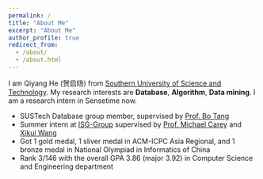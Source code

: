 ```yaml
---
permalink: /
title: "About Me"
excerpt: "About Me"
author_profile: true
redirect_from: 
  - /about/
  - /about.html
---
```


I am Qiyang He (贺启旸) from [Southern University of Science and Technology](https://www.sustech.edu.cn/en/). My research interests are **Database**, **Algorithm**, **Data mining**. I am a research intern in Sensetime now.  

<!--majoring in [Computer Science and Technology](http://cse.sustc.edu.cn/en/).
I have joined SUSTech DBgroup from Nov. 2018 under the supervision of [Prof. Bo Tang](https://acm.sustech.edu.cn/btang/). In 2019 Summer, I was a research intern at [ISG-Group](https://isg.ics.uci.edu/) supervised by [Prof. Michael Carey](https://www.ics.uci.edu/~mjcarey/) and [Xikui Wang](https://www.linkedin.com/in/xikuiw/).-->

* SUSTech Database group member, supervised by [Prof. Bo Tang](https://acm.sustech.edu.cn/btang/)
* Summer intern at [ISG-Group](https://isg.ics.uci.edu/) supervised by [Prof. Michael Carey](https://www.ics.uci.edu/~mjcarey/) and [Xikui Wang](https://www.linkedin.com/in/xikuiw/)
* Got 1 gold medal, 1 sliver medal in ACM-ICPC Asia Regional, and 1 bronze medal in National Olympiad in Informatics of China
* Rank 3/146 with the overall GPA 3.86 (major 3.92) in Computer Science and Engineering department

<!--
<font size=3 face="黑体">Research Interests</font>
**database system**
**algorithm**
**data mining**
Research Interests
======
* Database 
* Algorithm 
* Data Mining 
Education
======
* B.Eng. in Computer Science, Southern University of Science and Technology, 2020
-->



